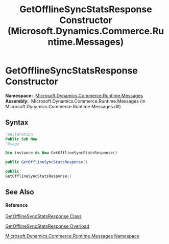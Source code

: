 ﻿---
title: GetOfflineSyncStatsResponse Constructor  (Microsoft.Dynamics.Commerce.Runtime.Messages)
TOCTitle: GetOfflineSyncStatsResponse Constructor
ms:assetid: M:Microsoft.Dynamics.Commerce.Runtime.Messages.GetOfflineSyncStatsResponse.#ctor
ms:mtpsurl: https://technet.microsoft.com/en-us/library/microsoft.dynamics.commerce.runtime.messages.getofflinesyncstatsresponse.getofflinesyncstatsresponse(v=AX.60)
ms:contentKeyID: 65315548
ms.date: 05/18/2015
mtps_version: v=AX.60
dev_langs:
- vb
- csharp
- c++
---

# GetOfflineSyncStatsResponse Constructor

**Namespace:**  [Microsoft.Dynamics.Commerce.Runtime.Messages](microsoft-dynamics-commerce-runtime-messages-namespace.md)  
**Assembly:**  Microsoft.Dynamics.Commerce.Runtime.Messages (in Microsoft.Dynamics.Commerce.Runtime.Messages.dll)

## Syntax

``` vb
'Declaration
Public Sub New
'Usage

Dim instance As New GetOfflineSyncStatsResponse()
```

``` csharp
public GetOfflineSyncStatsResponse()
```

``` c++
public:
GetOfflineSyncStatsResponse()
```

## See Also

#### Reference

[GetOfflineSyncStatsResponse Class](getofflinesyncstatsresponse-class-microsoft-dynamics-commerce-runtime-messages.md)

[GetOfflineSyncStatsResponse Overload](getofflinesyncstatsresponse-constructor-microsoft-dynamics-commerce-runtime-messages.md)

[Microsoft.Dynamics.Commerce.Runtime.Messages Namespace](microsoft-dynamics-commerce-runtime-messages-namespace.md)


